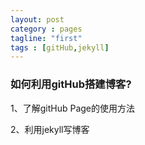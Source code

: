 ```yaml
---
layout: post
category : pages
tagline: "first"
tags : [gitHub,jekyll]
---
```




### 如何利用gitHub搭建博客?  

1、了解gitHub Page的使用方法

2、利用jekyll写博客

